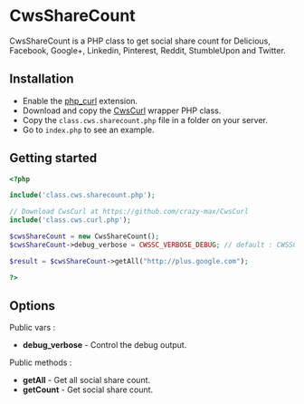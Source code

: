 CwsShareCount
=============

CwsShareCount is a PHP class to get social share count for Delicious, Facebook, Google+, Linkedin, Pinterest, Reddit, StumbleUpon and Twitter.

Installation
------------

* Enable the [php_curl](http://php.net/manual/en/book.curl.php) extension.
* Download and copy the [CwsCurl](https://github.com/crazy-max/CwsCurl) wrapper PHP class.
* Copy the ``class.cws.sharecount.php`` file in a folder on your server.
* Go to ``index.php`` to see an example.

Getting started
---------------

```php
<?php

include('class.cws.sharecount.php');

// Download CwsCurl at https://github.com/crazy-max/CwsCurl
include('class.cws.curl.php');

$cwsShareCount = new CwsShareCount();
$cwsShareCount->debug_verbose = CWSSC_VERBOSE_DEBUG; // default : CWSSC_VERBOSE_SIMPLE

$result = $cwsShareCount->getAll("http://plus.google.com");

?>
```

Options
-------

Public vars :

* **debug_verbose** - Control the debug output.

Public methods :

* **getAll** - Get all social share count.
* **getCount** - Get social share count.